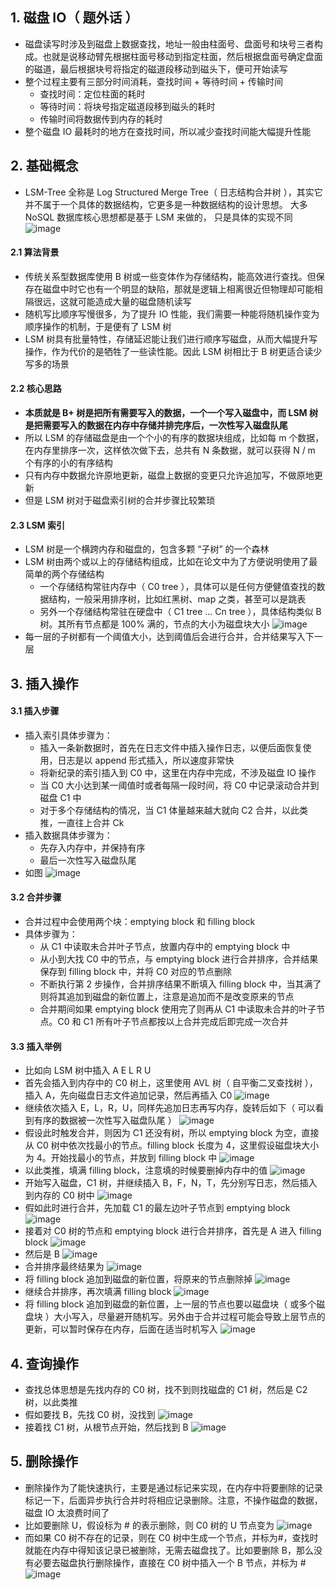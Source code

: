 ## 1. 磁盘 IO（ 题外话 ）

- 磁盘读写时涉及到磁盘上数据查找，地址一般由柱面号、盘面号和块号三者构成。也就是说移动臂先根据柱面号移动到指定柱面，然后根据盘面号确定盘面的磁道，最后根据块号将指定的磁道段移动到磁头下，便可开始读写
- 整个过程主要有三部分时间消耗，查找时间 + 等待时间 + 传输时间
  - 查找时间：定位柱面的耗时
  - 等待时间：将块号指定磁道段移到磁头的耗时
  - 传输时间将数据传到内存的耗时
- 整个磁盘 IO 最耗时的地方在查找时间，所以减少查找时间能大幅提升性能

## 2. 基础概念

- LSM-Tree 全称是 Log Structured Merge Tree（ 日志结构合并树 ），其实它并不属于一个具体的数据结构，它更多是一种数据结构的设计思想。 大多 NoSQL 数据库核心思想都是基于 LSM 来做的， 只是具体的实现不同
  ![image](https://github.com/user-attachments/assets/6af0a478-1b61-48a2-9286-7be84c35d2f1)

#### 2.1 算法背景

- 传统关系型数据库使用 B 树或一些变体作为存储结构，能高效进行查找。但保存在磁盘中时它也有一个明显的缺陷，那就是逻辑上相离很近但物理却可能相隔很远，这就可能造成大量的磁盘随机读写
- 随机写比顺序写慢很多，为了提升 IO 性能，我们需要一种能将随机操作变为顺序操作的机制，于是便有了 LSM 树
- LSM 树具有批量特性，存储延迟能让我们进行顺序写磁盘，从而大幅提升写操作，作为代价的是牺牲了一些读性能。因此 LSM 树相比于 B 树更适合读少写多的场景

#### 2.2 核心思路

- **本质就是 B+ 树是把所有需要写入的数据，一个一个写入磁盘中，而 LSM 树是把需要写入的数据在内存中存储并排完序后，一次性写入磁盘队尾**
- 所以 LSM 的存储磁盘是由一个个小的有序的数据块组成，比如每 m 个数据，在内存里排序一次，这样依次做下去，总共有 N 条数据，就可以获得 N / m 个有序的小的有序结构
- 只有内存中数据允许原地更新，磁盘上数据的变更只允许追加写，不做原地更新
- 但是 LSM 树对于磁盘索引树的合并步骤比较繁琐

#### 2.3 LSM 索引

- LSM 树是一个横跨内存和磁盘的，包含多颗 “子树” 的一个森林
- LSM 树由两个或以上的存储结构组成，比如在论文中为了方便说明使用了最简单的两个存储结构
  - 一个存储结构常驻内存中（ C0 tree ），具体可以是任何方便健值查找的数据结构，一般采用排序树，比如红黑树、map 之类，甚至可以是跳表
  - 另外一个存储结构常驻在硬盘中（ C1 tree ... Cn tree ），具体结构类似 B 树。其所有节点都是 100% 满的，节点的大小为磁盘块大小
    ![image](https://github.com/user-attachments/assets/94acddb8-4b59-4a02-9852-6b064cca848a)
- 每一层的子树都有一个阈值大小，达到阈值后会进行合并，合并结果写入下一层

## 3. 插入操作

#### 3.1 插入步骤

- 插入索引具体步骤为：
  - 插入一条新数据时，首先在日志文件中插入操作日志，以便后面恢复使用，日志是以 append 形式插入，所以速度非常快
  - 将新纪录的索引插入到 C0 中，这里在内存中完成，不涉及磁盘 IO 操作
  - 当 C0 大小达到某一阈值时或者每隔一段时间，将 C0 中记录滚动合并到磁盘 C1 中
  - 对于多个存储结构的情况，当 C1 体量越来越大就向 C2 合并，以此类推，一直往上合并 Ck
- 插入数据具体步骤为：
  - 先存入内存中，并保持有序
  - 最后一次性写入磁盘队尾
- 如图
  ![image](https://github.com/user-attachments/assets/fd038c20-0c23-4274-b618-8b1b30f837e8)

#### 3.2 合并步骤

- 合并过程中会使用两个块：emptying block 和 filling block
- 具体步骤为：
  - 从 C1 中读取未合并叶子节点，放置内存中的 emptying block 中
  - 从小到大找 C0 中的节点，与 emptying block 进行合并排序，合并结果保存到 filling block 中，并将 C0 对应的节点删除
  - 不断执行第 2 步操作，合并排序结果不断填入 filling block 中，当其满了则将其追加到磁盘的新位置上，注意是追加而不是改变原来的节点
  - 合并期间如果 emptying block 使用完了则再从 C1 中读取未合并的叶子节点。C0 和 C1 所有叶子节点都按以上合并完成后即完成一次合并

#### 3.3 插入举例

- 比如向 LSM 树中插入 A E L R U
- 首先会插入到内存中的 C0 树上，这里使用 AVL 树（ 自平衡二叉查找树 ），插入 A，先向磁盘日志文件追加记录，然后再插入 C0
  ![image](https://github.com/user-attachments/assets/3179b7d5-4467-426f-8321-36df07cb0963)
- 继续依次插入 E，L，R，U，同样先追加日志再写内存，旋转后如下（ 可以看到有序的数据被一次性写入磁盘队尾 ）
  ![image](https://github.com/user-attachments/assets/02241325-ffca-475e-aa1c-f95230d96b4c)
- 假设此时触发合并，则因为 C1 还没有树，所以 emptying block 为空，直接从 C0 树中依次找最小的节点。filling block 长度为 4，这里假设磁盘块大小为 4。开始找最小的节点，并放到 filling block 中
  ![image](https://github.com/user-attachments/assets/7da4695b-4377-4f24-b676-eeb28d9dd0a9)
- 以此类推，填满 filling block，注意填的时候要删掉内存中的值
  ![image](https://github.com/user-attachments/assets/0bdddfe0-07ab-4687-b543-05758b251739)
- 开始写入磁盘，C1 树，并继续插入 B，F，N，T，先分别写日志，然后插入到内存的 C0 树中
  ![image](https://github.com/user-attachments/assets/2f0e2328-bebf-48cb-aa98-019a3e2f5f2d)
- 假如此时进行合并，先加载 C1 的最左边叶子节点到 emptying block
  ![image](https://github.com/user-attachments/assets/b4c1016d-2e9c-4d88-b215-3effde985eb4)
- 接着对 C0 树的节点和 emptying block 进行合并排序，首先是 A 进入 filling block
  ![image](https://github.com/user-attachments/assets/7ef4e038-8609-49c0-a45f-42d3edd87c59)
- 然后是 B
  ![image](https://github.com/user-attachments/assets/29768958-fab8-4b5b-8a9c-084fcdc15101)
- 合并排序最终结果为
  ![image](https://github.com/user-attachments/assets/38edfe59-029e-4232-bd11-3877e4f70599)
- 将 filling block 追加到磁盘的新位置，将原来的节点删除掉
  ![image](https://github.com/user-attachments/assets/166361ff-09ac-4071-951b-fa0aab39682f)
- 继续合并排序，再次填满 filling block
  ![image](https://github.com/user-attachments/assets/9dfdfb6a-8124-4821-aef3-1ff9179edec7)
- 将 filling block 追加到磁盘的新位置，上一层的节点也要以磁盘块（ 或多个磁盘块 ）大小写入，尽量避开随机写。另外由于合并过程可能会导致上层节点的更新，可以暂时保存在内存，后面在适当时机写入
  ![image](https://github.com/user-attachments/assets/d1c72c5c-2341-4496-b9f1-407d8a951939)

## 4. 查询操作

- 查找总体思想是先找内存的 C0 树，找不到则找磁盘的 C1 树，然后是 C2 树，以此类推
- 假如要找 B，先找 C0 树，没找到
  ![image](https://github.com/user-attachments/assets/da00959f-6844-460d-9853-85ac38f07644)
- 接着找 C1 树，从根节点开始，然后找到 B
  ![image](https://github.com/user-attachments/assets/55e34226-fc97-4e96-a428-27790f416811)

## 5. 删除操作

- 删除操作为了能快速执行，主要是通过标记来实现，在内存中将要删除的记录标记一下，后面异步执行合并时将相应记录删除。注意，不操作磁盘的数据，磁盘 IO 太浪费时间了
- 比如要删除 U，假设标为 # 的表示删除，则 C0 树的 U 节点变为
  ![image](https://github.com/user-attachments/assets/7d2947fd-6bc2-4dd0-8f9d-9a67fc64fc5e)
- 而如果 C0 树不存在的记录，则在 C0 树中生成一个节点，并标为#，查找时就能在内存中得知该记录已被删除，无需去磁盘找了。比如要删除 B，那么没有必要去磁盘执行删除操作，直接在 C0 树中插入一个 B 节点，并标为 #
  ![image](https://github.com/user-attachments/assets/72f8d5e4-7384-44d0-b1a6-a0f17043aefc)
